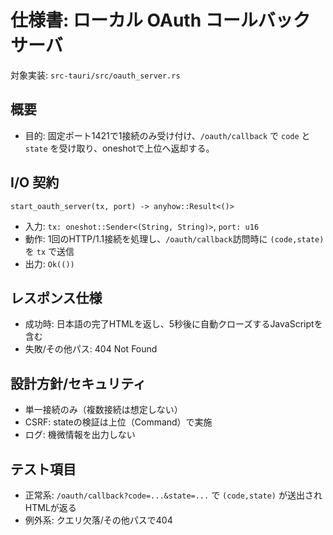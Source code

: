 # 仕様書: ローカル OAuth コールバックサーバ

対象実装: `src-tauri/src/oauth_server.rs`

## 概要

- 目的: 固定ポート1421で1接続のみ受け付け、`/oauth/callback` で `code` と `state` を受け取り、oneshotで上位へ返却する。

## I/O 契約

`start_oauth_server(tx, port) -> anyhow::Result<()>`

- 入力: `tx: oneshot::Sender<(String, String)>`, `port: u16`
- 動作: 1回のHTTP/1.1接続を処理し、`/oauth/callback`訪問時に `(code,state)` を `tx` で送信
- 出力: `Ok(())`

## レスポンス仕様

- 成功時: 日本語の完了HTMLを返し、5秒後に自動クローズするJavaScriptを含む
- 失敗/その他パス: 404 Not Found

## 設計方針/セキュリティ

- 単一接続のみ（複数接続は想定しない）
- CSRF: stateの検証は上位（Command）で実施
- ログ: 機微情報を出力しない

## テスト項目

- 正常系: `/oauth/callback?code=...&state=...` で `(code,state)` が送出されHTMLが返る
- 例外系: クエリ欠落/その他パスで404
